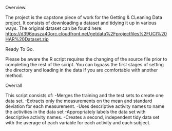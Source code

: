 
  Overview.

The project is the capstone piece of work for the Getting & CLeaning Data project.
It consists of downloading a dataset and tidying it up in various ways.
The original dataset can be found here: https://d396qusza40orc.cloudfront.net/getdata%2Fprojectfiles%2FUCI%20HAR%20Dataset.zip

  Ready To Go.

Please be aware the R script requires the changing of the source file prior to completing the rest of the script.
You can bypass the first stages of setting the directory and loading in the data if you are comfortable with another method.

  Overrall
  
This script consists of:
-Merges the training and the test sets to create one data set.
-Extracts only the measurements on the mean and standard deviation for each measurement.
-Uses descriptive activity names to name the activities in the data set
-Appropriately labels the data set with descriptive activity names.
-Creates a second, independent tidy data set with the average of each variable for each activity and each subject.



